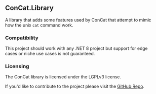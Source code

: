 ﻿## ConCat.Library
A library that adds some features used by ConCat that attempt to mimic how the unix ``cat`` command work.

### Compatibility
This project should work with any .NET 8 project but support for edge cases or niche use cases is not guaranteed.

### Licensing
The ConCat library is licensed under the LGPLv3 license.

If you'd like to contribute to the project please visit the [GitHub Repo](https://github.com/BasisBox/ConCat/).